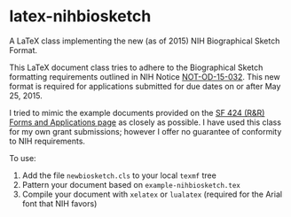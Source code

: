 # latex-nihbiosketch

A LaTeX class implementing the new (as of 2015) NIH Biographical Sketch Format.

This LaTeX document class tries to adhere to the Biographical Sketch formatting requirements outlined in NIH Notice [NOT-OD-15-032](http://grants.nih.gov/grants/guide/notice-files/NOT-OD-15-032.html).  This new format is required for applications submitted for due dates on or after May 25, 2015.

I tried to mimic the example documents provided on the [SF 424 (R&R) Forms and Applications page](http://grants.nih.gov/grants/funding/424/index.htm#format) as closely as possible. I have used this class for my own  grant submissions; however I offer no guarantee of conformity to NIH requirements.

To use:

 1. Add the file `newbiosketch.cls` to your local `texmf` tree
 2. Pattern your document based on `example-nihbiosketch.tex` 
 3. Compile your document with `xelatex` or `lualatex` (required for the Arial font that NIH favors)


